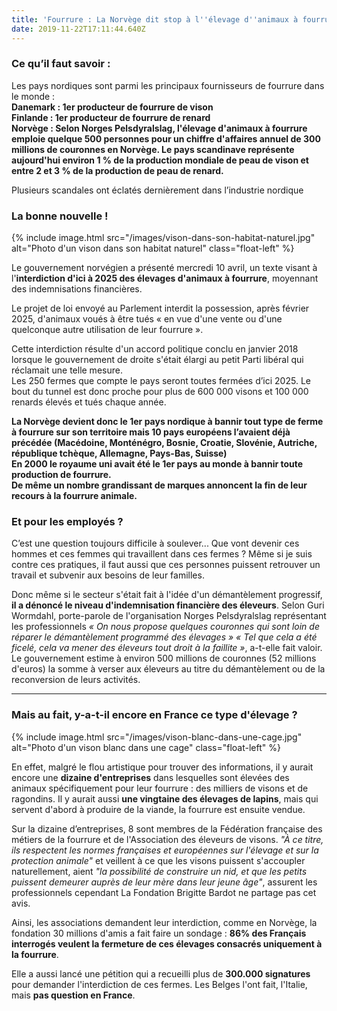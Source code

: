 ```yaml
---
title: 'Fourrure : La Norvège dit stop à l''élevage d''animaux à fourrure d''ici 2025'
date: 2019-11-22T17:11:44.640Z
---
```

### Ce qu’il faut savoir :

Les pays nordiques sont parmi les principaux fournisseurs de fourrure dans le monde :\
**Danemark : 1er producteur de fourrure de vison**\
**Finlande : 1er producteur de fourrure de renard**\
**Norvège : Selon Norges Pelsdyralslag, l'élevage d'animaux à fourrure emploie quelque 500 personnes pour un chiffre d'affaires annuel de 300 millions de couronnes en Norvège. Le pays scandinave représente aujourd'hui environ 1 % de la production mondiale de peau de vison et entre 2 et 3 % de la production de peau de renard.**

Plusieurs scandales ont éclatés dernièrement dans l’industrie nordique

### La bonne nouvelle !

{% include image.html src="/images/vison-dans-son-habitat-naturel.jpg" alt="Photo d'un vison dans son habitat naturel" class="float-left" %}

Le gouvernement norvégien a présenté mercredi 10 avril, un texte visant à l'**interdiction d'ici à 2025 des élevages d'animaux à fourrure**, moyennant des indemnisations financières.

Le projet de loi envoyé au Parlement interdit la possession, après février 2025, d'animaux voués à être tués « en vue d'une vente ou d'une quelconque autre utilisation de leur fourrure ».

Cette interdiction résulte d'un accord politique conclu en janvier 2018 lorsque le gouvernement de droite s'était élargi au petit Parti libéral qui réclamait une telle mesure.\
Les 250 fermes que compte le pays seront toutes fermées d’ici 2025. Le bout du tunnel est donc proche pour plus de 600 000 visons et 100 000 renards élevés et tués chaque année. 

**La Norvège devient donc le 1er pays nordique à bannir tout type de ferme à fourrure sur son territoire mais 10 pays européens l’avaient déjà précédée (Macédoine, Monténégro, Bosnie, Croatie, Slovénie, Autriche, république tchèque, Allemagne, Pays-Bas, Suisse)**\
**En 2000 le royaume uni avait été le 1er pays au monde à bannir toute production de fourrure.**\
**De même un nombre grandissant de marques annoncent la fin de leur recours à la fourrure animale.**  

### Et pour les employés ?

C’est une question toujours difficile à soulever... Que vont devenir ces hommes et ces femmes qui travaillent dans ces fermes ? Même si je suis contre ces pratiques, il faut aussi que ces personnes puissent retrouver un travail et subvenir aux besoins de leur familles.

Donc même si le secteur s'était fait à l'idée d'un démantèlement progressif, **il a dénoncé le niveau d'indemnisation financière des éleveurs**. Selon Guri Wormdahl, porte-parole de l'organisation Norges Pelsdyralslag représentant les professionnels _« On nous propose quelques couronnes qui sont loin de réparer le démantèlement programmé des élevages » « Tel que cela a été ficelé, cela va mener des éleveurs tout droit à la faillite »_, a-t-elle fait valoir. Le gouvernement estime à environ 500 millions de couronnes (52 millions d'euros) la somme à verser aux éleveurs au titre du démantèlement ou de la reconversion de leurs activités.

- - -

### Mais au fait, y-a-t-il encore en France ce type d'élevage ?

{% include image.html src="/images/vison-blanc-dans-une-cage.jpg" alt="Photo d'un vison blanc dans une cage" class="float-left" %}

En effet, malgré le flou artistique pour trouver des informations, il y aurait encore une **dizaine d'entreprises** dans lesquelles sont élevées des animaux spécifiquement pour leur fourrure : des milliers de visons et de ragondins. Il y aurait aussi **une vingtaine des élevages de lapins**, mais qui servent d'abord à produire de la viande, la fourrure est ensuite vendue.

Sur la dizaine d’entreprises, 8 sont membres de la Fédération française des métiers de la fourrure et de l'Association des éleveurs de visons. _"À ce titre, ils respectent les normes françaises et européennes sur l'élevage et sur la protection animale"_ et veillent à ce que les visons puissent s'accoupler naturellement, aient _"la possibilité de construire un nid, et que les petits puissent demeurer auprès de leur mère dans leur jeune âge"_, assurent les professionnels cependant La Fondation Brigitte Bardot ne partage pas cet avis.

Ainsi, les associations demandent leur interdiction, comme en Norvège, la fondation 30 millions d'amis a fait faire un sondage : **86% des Français interrogés veulent la fermeture de ces élevages consacrés uniquement à la fourrure**. 

Elle a aussi lancé une pétition qui a recueilli plus de **300.000 signatures** pour demander l'interdiction de ces fermes.  Les Belges l'ont fait, l'Italie, mais **pas question en France**.
